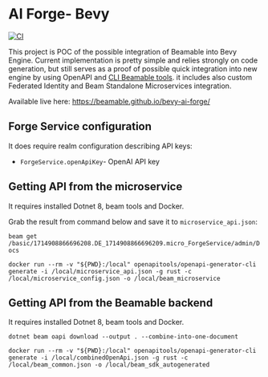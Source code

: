# AI Forge- Bevy
[![CI](https://github.com/beamable/bevy-ai-forge/actions/workflows/ci.yaml/badge.svg)](https://github.com/beamable/bevy-ai-forge/actions/workflows/ci.yaml)

This project is POC of the possible integration of Beamable into Bevy Engine. Current implementation is pretty simple and relies strongly on code generation, but still serves as a proof of possible quick integration into new engine by using OpenAPI and [CLI Beamable tools](https://docs.beamable.com/docs/cli-guide-getting-started). it includes also custom Federated Identity and Beam Standalone Microservices integration.

Available live here: https://beamable.github.io/bevy-ai-forge/

## Forge Service configuration

It does require realm configuration describing API keys:
- `ForgeService.openApiKey`- OpenAI API key
<!-- - `ForgeService.scenarioKey`- API key to the https://app.scenario.com/ But it is not used in current version. -->

## Getting API from the microservice

It requires installed Dotnet 8, beam tools and Docker.

Grab the result from command below and save it to `microservice_api.json`:

`beam get /basic/1714908866696208.DE_1714908866696209.micro_ForgeService/admin/Docs`

`docker run --rm -v "${PWD}:/local" openapitools/openapi-generator-cli generate -i /local/microservice_api.json -g rust -c /local/microservice_config.json -o /local/beam_microservice`

## Getting API from the Beamable backend

It requires installed Dotnet 8, beam tools and Docker.

`dotnet beam oapi download --output . --combine-into-one-document`

`docker run --rm -v "${PWD}:/local" openapitools/openapi-generator-cli generate -i /local/combinedOpenApi.json -g rust -c /local/beam_common.json -o /local/beam_sdk_autogenerated`
